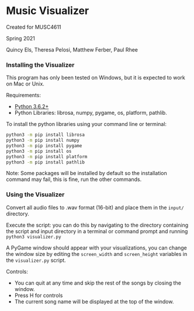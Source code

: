 # Music Visualizer
Created for MUSC4611

Spring 2021

Quincy Els,
Theresa Pelosi,
Matthew Ferber,
Paul Rhee
 
### Installing the Visualizer
This program has only been tested on Windows, but it is expected to 
work on Mac or Unix.

Requirements:
- [Python 3.6.2+](https://www.python.org/downloads/)
- Python Libraries: librosa, numpy, pygame, os, platform, pathlib.

To install the python libraries using your command line 
or terminal:
```bash
python3 -m pip install librosa
python3 -m pip install numpy
python3 -m pip install pygame
python3 -m pip install os
python3 -m pip install platform
python3 -m pip install pathlib
```
Note: Some packages will be installed by default so the installation command
may fail, this is fine, run the other commands.

### Using the Visualizer
Convert all audio files to .wav format (16-bit) and place them in the `input/` 
directory.

Execute the script:  you can do this by navigating to the directory containing the script and 
input directory in a terminal or command prompt and running `python3 visualizer.py` 

A PyGame window should appear with your visualizations, 
you can change the window size by editing the `screen_width` and 
`screen_height` variables in the `visualizer.py` script. 

Controls:
- You can quit at any time and skip the rest of the songs by closing the window.
- Press H for controls
- The current song name will be displayed at the top of the window.
